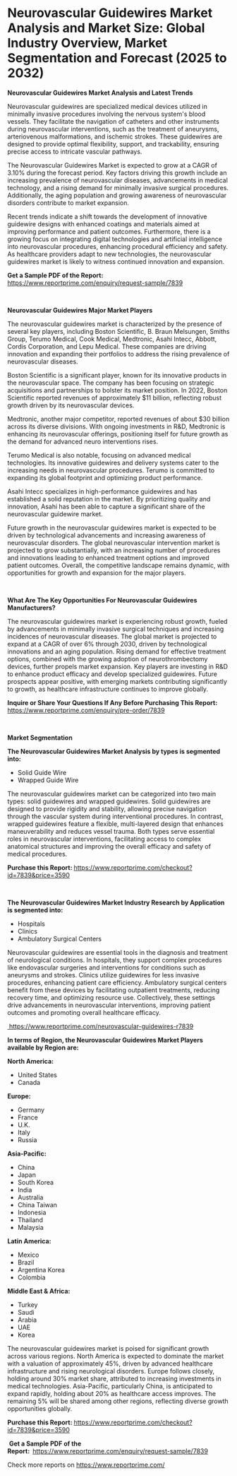 <p><h1>Neurovascular Guidewires Market Analysis and Market Size: Global Industry Overview, Market Segmentation and Forecast (2025 to 2032)</h1></p><p><strong>Neurovascular Guidewires Market Analysis and Latest Trends</strong></p>
<p><p>Neurovascular guidewires are specialized medical devices utilized in minimally invasive procedures involving the nervous system's blood vessels. They facilitate the navigation of catheters and other instruments during neurovascular interventions, such as the treatment of aneurysms, arteriovenous malformations, and ischemic strokes. These guidewires are designed to provide optimal flexibility, support, and trackability, ensuring precise access to intricate vascular pathways.</p><p>The Neurovascular Guidewires Market is expected to grow at a CAGR of 3.10% during the forecast period. Key factors driving this growth include an increasing prevalence of neurovascular diseases, advancements in medical technology, and a rising demand for minimally invasive surgical procedures. Additionally, the aging population and growing awareness of neurovascular disorders contribute to market expansion. </p><p>Recent trends indicate a shift towards the development of innovative guidewire designs with enhanced coatings and materials aimed at improving performance and patient outcomes. Furthermore, there is a growing focus on integrating digital technologies and artificial intelligence into neurovascular procedures, enhancing procedural efficiency and safety. As healthcare providers adapt to new technologies, the neurovascular guidewires market is likely to witness continued innovation and expansion.</p></p>
<p><strong>Get a Sample PDF of the Report:&nbsp;</strong> <a href="https://www.reportprime.com/enquiry/request-sample/7839?utm_campaign=2273&utm_medium=2&utm_source=Github&utm_content=ia&utm_term=19032025&utm_id=neurovascular-guidewires">https://www.reportprime.com/enquiry/request-sample/7839</a></p>
<p>&nbsp;</p>
<p><strong>Neurovascular Guidewires Major Market Players</strong></p>
<p><p>The neurovascular guidewires market is characterized by the presence of several key players, including Boston Scientific, B. Braun Melsungen, Smiths Group, Terumo Medical, Cook Medical, Medtronic, Asahi Intecc, Abbott, Cordis Corporation, and Lepu Medical. These companies are driving innovation and expanding their portfolios to address the rising prevalence of neurovascular diseases.</p><p>Boston Scientific is a significant player, known for its innovative products in the neurovascular space. The company has been focusing on strategic acquisitions and partnerships to bolster its market position. In 2022, Boston Scientific reported revenues of approximately $11 billion, reflecting robust growth driven by its neurovascular devices.</p><p>Medtronic, another major competitor, reported revenues of about $30 billion across its diverse divisions. With ongoing investments in R&D, Medtronic is enhancing its neurovascular offerings, positioning itself for future growth as the demand for advanced neuro interventions rises.</p><p>Terumo Medical is also notable, focusing on advanced medical technologies. Its innovative guidewires and delivery systems cater to the increasing needs in neurovascular procedures. Terumo is committed to expanding its global footprint and optimizing product performance.</p><p>Asahi Intecc specializes in high-performance guidewires and has established a solid reputation in the market. By prioritizing quality and innovation, Asahi has been able to capture a significant share of the neurovascular guidewire market.</p><p>Future growth in the neurovascular guidewires market is expected to be driven by technological advancements and increasing awareness of neurovascular disorders. The global neurovascular intervention market is projected to grow substantially, with an increasing number of procedures and innovations leading to enhanced treatment options and improved patient outcomes. Overall, the competitive landscape remains dynamic, with opportunities for growth and expansion for the major players.</p></p>
<p>&nbsp;</p>
<p><strong>What Are The Key Opportunities For Neurovascular Guidewires Manufacturers?</strong></p>
<p><p>The neurovascular guidewires market is experiencing robust growth, fueled by advancements in minimally invasive surgical techniques and increasing incidences of neurovascular diseases. The global market is projected to expand at a CAGR of over 6% through 2030, driven by technological innovations and an aging population. Rising demand for effective treatment options, combined with the growing adoption of neurothrombectomy devices, further propels market expansion. Key players are investing in R&D to enhance product efficacy and develop specialized guidewires. Future prospects appear positive, with emerging markets contributing significantly to growth, as healthcare infrastructure continues to improve globally.</p></p>
<p><strong>Inquire or Share Your Questions If Any Before Purchasing This Report:</strong> <a href="https://www.reportprime.com/enquiry/pre-order/7839?utm_campaign=2273&utm_medium=2&utm_source=Github&utm_content=ia&utm_term=19032025&utm_id=neurovascular-guidewires">https://www.reportprime.com/enquiry/pre-order/7839</a></p>
<p>&nbsp;</p>
<p><strong>Market Segmentation</strong></p>
<p><strong>The Neurovascular Guidewires Market Analysis by types is segmented into:</strong></p>
<p><ul><li>Solid Guide Wire</li><li>Wrapped Guide Wire</li></ul></p>
<p><p>The neurovascular guidewires market can be categorized into two main types: solid guidewires and wrapped guidewires. Solid guidewires are designed to provide rigidity and stability, allowing precise navigation through the vascular system during interventional procedures. In contrast, wrapped guidewires feature a flexible, multi-layered design that enhances maneuverability and reduces vessel trauma. Both types serve essential roles in neurovascular interventions, facilitating access to complex anatomical structures and improving the overall efficacy and safety of medical procedures.</p></p>
<p><strong>Purchase this Report:&nbsp;</strong><a href="https://www.reportprime.com/checkout?id=7839&price=3590&utm_campaign=2273&utm_medium=2&utm_source=Github&utm_content=ia&utm_term=19032025&utm_id=neurovascular-guidewires">https://www.reportprime.com/checkout?id=7839&price=3590</a></p>
<p>&nbsp;</p>
<p><strong>The Neurovascular Guidewires Market Industry Research by Application is segmented into:</strong></p>
<p><ul><li>Hospitals</li><li>Clinics</li><li>Ambulatory Surgical Centers</li></ul></p>
<p><p>Neurovascular guidewires are essential tools in the diagnosis and treatment of neurological conditions. In hospitals, they support complex procedures like endovascular surgeries and interventions for conditions such as aneurysms and strokes. Clinics utilize guidewires for less invasive procedures, enhancing patient care efficiency. Ambulatory surgical centers benefit from these devices by facilitating outpatient treatments, reducing recovery time, and optimizing resource use. Collectively, these settings drive advancements in neurovascular interventions, improving patient outcomes and promoting overall healthcare efficacy.</p></p>
<p><a href="https://www.reportprime.com/neurovascular-guidewires-r7839?utm_campaign=2273&utm_medium=2&utm_source=Github&utm_content=ia&utm_term=19032025&utm_id=neurovascular-guidewires">&nbsp;https://www.reportprime.com/neurovascular-guidewires-r7839</a></p>
<p><strong>In terms of Region, the Neurovascular Guidewires Market Players available by Region are:</strong></p>
<p>
    <p> <strong> North America: </strong>
        <ul>
            <li>United States</li>
            <li>Canada</li>
        </ul>
        </p> 
    <p> <strong> Europe: </strong>
        <ul>
            <li>Germany</li>
            <li>France</li>
            <li>U.K.</li>
            <li>Italy</li>
            <li>Russia</li>
        </ul>
        </p> 
    <p> <strong> Asia-Pacific: </strong>
        <ul>
            <li>China</li>
            <li>Japan</li>
            <li>South Korea</li>
            <li>India</li>
            <li>Australia</li>
            <li>China Taiwan</li>
            <li>Indonesia</li>
            <li>Thailand</li>
            <li>Malaysia</li>
        </ul>
        </p> 
    <p> <strong> Latin America: </strong>
        <ul>
            <li>Mexico</li>
            <li>Brazil</li>
            <li>Argentina Korea</li>
            <li>Colombia</li>
        </ul>
        </p> 
    <p> <strong> Middle East & Africa: </strong>
        <ul>
            <li>Turkey</li>
            <li>Saudi</li>
            <li>Arabia</li>
            <li>UAE</li>
            <li>Korea</li>
        </ul>
    </p>
    </p>
<p><p>The neurovascular guidewires market is poised for significant growth across various regions. North America is expected to dominate the market with a valuation of approximately 45%, driven by advanced healthcare infrastructure and rising neurological disorders. Europe follows closely, holding around 30% market share, attributed to increasing investments in medical technologies. Asia-Pacific, particularly China, is anticipated to expand rapidly, holding about 20% as healthcare access improves. The remaining 5% will be shared among other regions, reflecting diverse growth opportunities globally.</p></p>
<p><strong>Purchase this Report: </strong><a href="https://www.reportprime.com/checkout?id=7839&price=3590&utm_campaign=2273&utm_medium=2&utm_source=Github&utm_content=ia&utm_term=19032025&utm_id=neurovascular-guidewires">https://www.reportprime.com/checkout?id=7839&price=3590</a></p>
<p>&nbsp;<strong>Get a Sample PDF of the Report:&nbsp;&nbsp;</strong><a href="https://www.reportprime.com/enquiry/request-sample/7839?utm_campaign=2273&utm_medium=2&utm_source=Github&utm_content=ia&utm_term=19032025&utm_id=neurovascular-guidewires">https://www.reportprime.com/enquiry/request-sample/7839</a></p>
<p><strong></strong></p>
<p>Check more reports on <a href="https://www.reportprime.com/?utm_campaign=2273&utm_medium=2&utm_source=Github&utm_content=ia&utm_term=19032025&utm_id=neurovascular-guidewires">https://www.reportprime.com/</a></p>